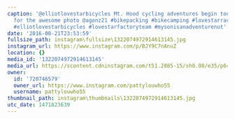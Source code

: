 ```yaml
---
caption: '@elliotlovestarbicycles Mt. Hood cycling adventures begin today!!! Thanks
  for the awesome photo @agonz21 #bikepacking #bikecamping #lovestarraceclub #elliotlovestarbicyclebags
  #elliotlovestarbicycles #lovestarfactoryteam #mysonisanadventurenut'
date: '2016-08-21T23:53:59'
fullsize_path: instagram\fullsize\1322074972914613145.jpg
instagram_url: https://www.instagram.com/p/BJY9C7nAnuZ
location: {}
media_id: '1322074972914613145'
media_url: https://scontent.cdninstagram.com/t51.2885-15/sh0.08/e35/p640x640/14072745_1801619606746787_796636972_n.jpg?ig_cache_key=MTMyMjA3NDk3MjkxNDYxMzE0NQ%3D%3D.2
owner:
  id: '720746579'
  owner_url: https://www.instagram.com/pattylouwho55
  username: pattylouwho55
thumbnail_path: instagram\thumbnails\1322074972914613145.jpg
utc_date: 1471823639
---
```

